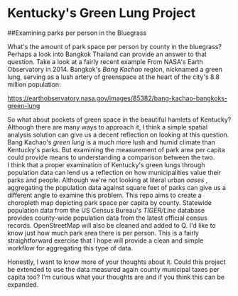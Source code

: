 # Kentucky's Green Lung Project

##Examining parks per person in the Bluegrass

What's the amount of park space per person by county in the bluegrass? Perhaps a look into Bangkok Thailand can provide an answer to that question. Take a look at a fairly recent example From NASA's Earth Observatory in 2014. Bangkok's <i> Bang Kachao </i> region, nicknamed a green lung, serving as a lush artery of greenspace at the heart of the city's 8.8 million population: 
  
  https://earthobservatory.nasa.gov/images/85382/bang-kachao-bangkoks-green-lung 
  
 So what about pockets of green space in the beautiful hamlets of Kentucky? Although there are many ways to approach it, I think a simple spatial analysis solution can give us a decent reflection on looking at this question. Bang Kachao's <i>green lung</i> is a much more lush and humid climate than Kentucky's parks. But examining the measurement of park area per capita could provide means to understanding a comparison between the two.   
  I think that a proper examination of Kentucky's green lungs through population data can lend us a reflection on how municipalities value their parks and people. Although we're not looking at literal urban <i> oases </i>, aggregating the population data against square feet of parks can give us a different angle to examine this problem. This repo aims to create a choropleth map depicting park space per capita by county. Statewide population data from the US Census Bureau's <i>TIGER/Line</i> database provides county-wide population data from the latest official census records. OpenStreetMap will also be cleaned and added to Q. I'd like to know just how much park area there is per person. This is a fairly straightforward exercise that I hope will provide a clean and simple workflow for aggregating this type of data.
  
Honestly, I want to know more of your thoughts about it. Could this project be extended to use the data measured again county municipal taxes per capita too? I'm curious what your thoughts are and if you think this can be expanded. 
  

